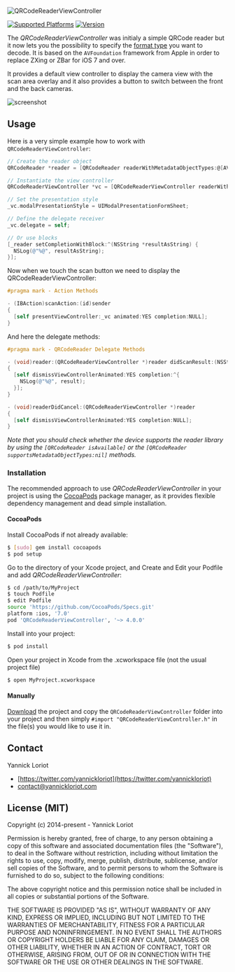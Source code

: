 ![QRCodeReaderViewController](https://github.com/YannickL/QRCodeReaderViewController/blob/master/web/qrcodereaderviewcontroller_header.png)

[![Supported Platforms](https://cocoapod-badges.herokuapp.com/p/QRCodeReaderViewController/badge.svg)](http://cocoadocs.org/docsets/QRCodeReaderViewController/) [![Version](https://cocoapod-badges.herokuapp.com/v/QRCodeReaderViewController/badge.svg)](http://cocoadocs.org/docsets/QRCodeReaderViewController/)

The _QRCodeReaderViewController_ was initialy a simple QRCode reader but it now lets you the possibility to specify the [format type](https://developer.apple.com/library/ios/documentation/AVFoundation/Reference/AVMetadataMachineReadableCodeObject_Class/index.html#//apple_ref/doc/constant_group/Machine_Readable_Object_Types) you want to decode. It is based on the `AVFoundation` framework from Apple in order to replace ZXing or ZBar for iOS 7 and over.

It provides a default view controller to display the camera view with the scan area overlay and it also provides a button to switch between the front and the back cameras.

![screenshot](http://yannickloriot.com/resources/qrcodereader.swift-screenshot.jpg)

## Usage

Here is a very simple example how to work with `QRCodeReaderViewController`:

```objective-c
// Create the reader object
QRCodeReader *reader = [QRCodeReader readerWithMetadataObjectTypes:@[AVMetadataObjectTypeQRCode]];

// Instantiate the view controller
QRCodeReaderViewController *vc = [QRCodeReaderViewController readerWithCancelButtonTitle:@"Cancel" codeReader:_reader startScanningAtLoad:YES showSwitchCameraButton:YES showTorchButton:YES];

// Set the presentation style
_vc.modalPresentationStyle = UIModalPresentationFormSheet;

// Define the delegate receiver
_vc.delegate = self;

// Or use blocks
[_reader setCompletionWithBlock:^(NSString *resultAsString) {
  NSLog(@"%@", resultAsString);
}];
```

Now when we touch the scan button we need to display the QRCodeReaderViewController:

```objective-c
#pragma mark - Action Methods

- (IBAction)scanAction:(id)sender
{
  [self presentViewController:_vc animated:YES completion:NULL];
}
```

And here the delegate methods:

```objective-c
#pragma mark - QRCodeReader Delegate Methods

- (void)reader:(QRCodeReaderViewController *)reader didScanResult:(NSString *)result
{
  [self dismissViewControllerAnimated:YES completion:^{
    NSLog(@"%@", result);
  }];
}

- (void)readerDidCancel:(QRCodeReaderViewController *)reader
{
  [self dismissViewControllerAnimated:YES completion:NULL];
}
```

*Note that you should check whether the device supports the reader library by using the `[QRCodeReader isAvailable]` or the `[QRCodeReader supportsMetadataObjectTypes:nil]` methods.*

### Installation

The recommended approach to use _QRCodeReaderViewController_ in your project is using the [CocoaPods](http://cocoapods.org/) package manager, as it provides flexible dependency management and dead simple installation.

#### CocoaPods

Install CocoaPods if not already available:

``` bash
$ [sudo] gem install cocoapods
$ pod setup
```
Go to the directory of your Xcode project, and Create and Edit your Podfile and add _QRCodeReaderViewController_:

``` bash
$ cd /path/to/MyProject
$ touch Podfile
$ edit Podfile
source 'https://github.com/CocoaPods/Specs.git'
platform :ios, '7.0'
pod 'QRCodeReaderViewController', '~> 4.0.0'
```

Install into your project:

``` bash
$ pod install
```

Open your project in Xcode from the .xcworkspace file (not the usual project file)

``` bash
$ open MyProject.xcworkspace
```

#### Manually

[Download](https://github.com/YannickL/QRCodeReaderViewController/archive/master.zip) the project and copy the `QRCodeReaderViewController` folder into your project and then simply `#import "QRCodeReaderViewController.h"` in the file(s) you would like to use it in.

## Contact

Yannick Loriot
 - [https://twitter.com/yannickloriot](https://twitter.com/yannickloriot)
 - [contact@yannickloriot.com](mailto:contact@yannickloriot.com)


## License (MIT)

Copyright (c) 2014-present - Yannick Loriot

Permission is hereby granted, free of charge, to any person obtaining a copy
of this software and associated documentation files (the "Software"), to deal
in the Software without restriction, including without limitation the rights
to use, copy, modify, merge, publish, distribute, sublicense, and/or sell
copies of the Software, and to permit persons to whom the Software is
furnished to do so, subject to the following conditions:

The above copyright notice and this permission notice shall be included in
all copies or substantial portions of the Software.

THE SOFTWARE IS PROVIDED "AS IS", WITHOUT WARRANTY OF ANY KIND, EXPRESS OR
IMPLIED, INCLUDING BUT NOT LIMITED TO THE WARRANTIES OF MERCHANTABILITY,
FITNESS FOR A PARTICULAR PURPOSE AND NONINFRINGEMENT. IN NO EVENT SHALL THE
AUTHORS OR COPYRIGHT HOLDERS BE LIABLE FOR ANY CLAIM, DAMAGES OR OTHER
LIABILITY, WHETHER IN AN ACTION OF CONTRACT, TORT OR OTHERWISE, ARISING FROM,
OUT OF OR IN CONNECTION WITH THE SOFTWARE OR THE USE OR OTHER DEALINGS IN
THE SOFTWARE.
